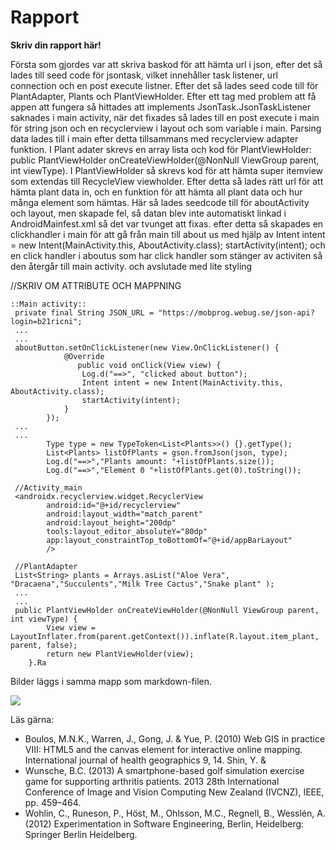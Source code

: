 
# Rapport

**Skriv din rapport här!**

Första som gjordes var att skriva baskod för att hämta url i json, efter det så lades till seed code
för jsontask, vilket innehåller task listener, url connection och en post execute listner.
Efter det så lades seed code till för PlantAdapter, Plants och PlantViewHolder. Efter ett tag med
problem att få appen att fungera så hittades att implements JsonTask.JsonTaskListener saknades i 
main activity, när det fixades så lades till en post execute i main för string json och en 
recyclerview i layout och som variable i main. Parsing data lades till i main efter detta
tillsammans med recyclerview adapter funktion. I Plant adater skrevs en array lista  och kod för
PlantViewHolder: public PlantViewHolder onCreateViewHolder(@NonNull ViewGroup parent, int viewType).
I PlantViewHolder så skrevs kod för att hämta super itemview som extendas till RecycleView 
viewholder. Efter detta så lades rätt url för att hämta plant data in, och en funktion för att hämta
all plant data och hur många element som hämtas. Här så lades seedcode till för aboutActivity och 
layout, men skapade fel, så datan blev inte automatiskt linkad i AndroidMainfest.xml så det var
tvunget att fixas. efter detta så skapades en clickhandler i main för att gå från main till about us
med hjälp av  Intent intent = new Intent(MainActivity.this, AboutActivity.class); 
startActivity(intent); och en click handler i aboutus som har click handler som stänger av activiten
så den återgår till main activity. och avslutade med lite styling

//SKRIV OM ATTRIBUTE OCH MAPPNING
```
::Main activity::
 private final String JSON_URL = "https://mobprog.webug.se/json-api?login=b21ricni";
 ...
 ...
 aboutButton.setOnClickListener(new View.OnClickListener() {
            @Override
               public void onClick(View view) {
                Log.d("==>", "clicked about button");
                Intent intent = new Intent(MainActivity.this, AboutActivity.class);
                startActivity(intent);
            }
        });
 ...
 ...
        Type type = new TypeToken<List<Plants>>() {}.getType();
        List<Plants> listOfPlants = gson.fromJson(json, type);
        Log.d("==>","Plants amount: "+listOfPlants.size());
        Log.d("==>","Element 0 "+listOfPlants.get(0).toString());
        
 //Activity_main
 <androidx.recyclerview.widget.RecyclerView
        android:id="@+id/recyclerview"
        android:layout_width="match_parent"
        android:layout_height="200dp"
        tools:layout_editor_absoluteY="80dp"
        app:layout_constraintTop_toBottomOf="@+id/appBarLayout"
        />
        
 //PlantAdapter
 List<String> plants = Arrays.asList("Aloe Vera", "Dracaena","Succulents","Milk Tree Cactus","Snake plant" );
 ...
 ...
 public PlantViewHolder onCreateViewHolder(@NonNull ViewGroup parent, int viewType) {
        View view = LayoutInflater.from(parent.getContext()).inflate(R.layout.item_plant, parent, false);
        return new PlantViewHolder(view);
    }.Ra
```

Bilder läggs i samma mapp som markdown-filen.

![](android.png)

Läs gärna:

- Boulos, M.N.K., Warren, J., Gong, J. & Yue, P. (2010) Web GIS in practice VIII: HTML5 and the canvas element for interactive online mapping. International journal of health geographics 9, 14. Shin, Y. &
- Wunsche, B.C. (2013) A smartphone-based golf simulation exercise game for supporting arthritis patients. 2013 28th International Conference of Image and Vision Computing New Zealand (IVCNZ), IEEE, pp. 459–464.
- Wohlin, C., Runeson, P., Höst, M., Ohlsson, M.C., Regnell, B., Wesslén, A. (2012) Experimentation in Software Engineering, Berlin, Heidelberg: Springer Berlin Heidelberg.
